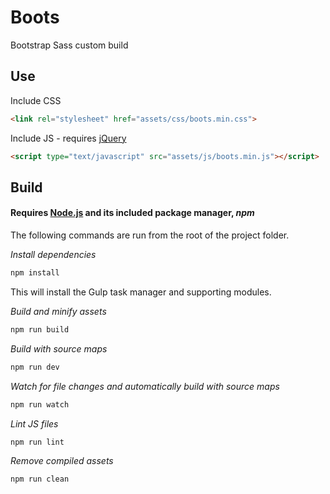 # Boots

Bootstrap Sass custom build

## Use

Include CSS

```html
<link rel="stylesheet" href="assets/css/boots.min.css">
```

Include JS - requires [jQuery](http://jquery.com/)

```html
<script type="text/javascript" src="assets/js/boots.min.js"></script>
```

## Build

#### Requires [Node.js](https://nodejs.org/) and its included package manager, *npm*

The following commands are run from the root of the project folder.

*Install dependencies*

```sh
npm install
```

This will install the Gulp task manager and supporting modules.

*Build and minify assets*

```sh
npm run build
```

*Build with source maps*

```sh
npm run dev
```

*Watch for file changes and automatically build with source maps*

```sh
npm run watch
```

*Lint JS files*

```sh
npm run lint
```

*Remove compiled assets*

```sh
npm run clean
```
